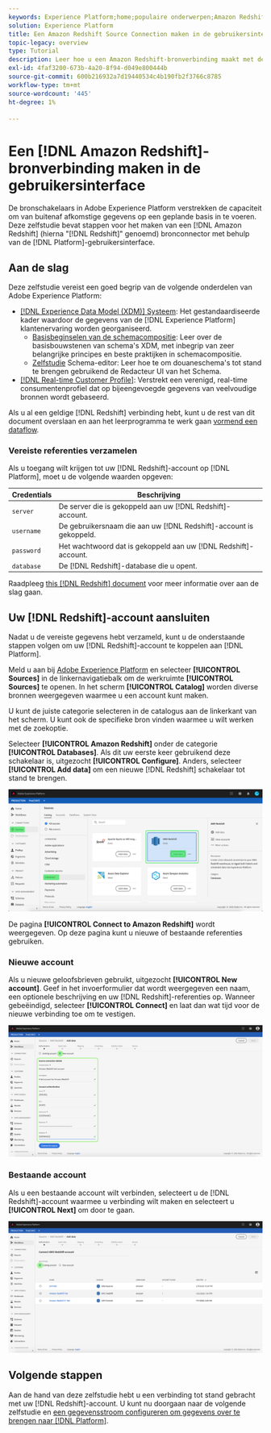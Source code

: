 ```yaml
---
keywords: Experience Platform;home;populaire onderwerpen;Amazon Redshift;amazon redshift;Opnieuw verschuiven;Opnieuw verschuiven
solution: Experience Platform
title: Een Amazon Redshift Source Connection maken in de gebruikersinterface
topic-legacy: overview
type: Tutorial
description: Leer hoe u een Amazon Redshift-bronverbinding maakt met de Adobe Experience Platform-gebruikersinterface.
exl-id: 4faf3200-673b-4a20-8f94-d049e800444b
source-git-commit: 600b216932a7d19440534c4b190fb2f3766c8785
workflow-type: tm+mt
source-wordcount: '445'
ht-degree: 1%

---
```


# Een [!DNL Amazon Redshift]-bronverbinding maken in de gebruikersinterface

De bronschakelaars in Adobe Experience Platform verstrekken de capaciteit om van buitenaf afkomstige gegevens op een geplande basis in te voeren. Deze zelfstudie bevat stappen voor het maken van een [!DNL Amazon Redshift] (hierna &quot;[!DNL Redshift]&quot; genoemd) bronconnector met behulp van de [!DNL Platform]-gebruikersinterface.

## Aan de slag

Deze zelfstudie vereist een goed begrip van de volgende onderdelen van Adobe Experience Platform:

- [[!DNL Experience Data Model (XDM)] Systeem](../../../../../xdm/home.md): Het gestandaardiseerde kader waardoor de gegevens van de  [!DNL Experience Platform] klantenervaring worden georganiseerd.
   - [Basisbeginselen van de schemacompositie](../../../../../xdm/schema/composition.md): Leer over de basisbouwstenen van schema&#39;s XDM, met inbegrip van zeer belangrijke principes en beste praktijken in schemacompositie.
   - [Zelfstudie](../../../../../xdm/tutorials/create-schema-ui.md) Schema-editor: Leer hoe te om douaneschema&#39;s tot stand te brengen gebruikend de Redacteur UI van het Schema.
- [[!DNL Real-time Customer Profile]](../../../../../profile/home.md): Verstrekt een verenigd, real-time consumentenprofiel dat op bijeengevoegde gegevens van veelvoudige bronnen wordt gebaseerd.

Als u al een geldige [!DNL Redshift] verbinding hebt, kunt u de rest van dit document overslaan en aan het leerprogramma te werk gaan [vormend een dataflow](../../dataflow/databases.md).

### Vereiste referenties verzamelen

Als u toegang wilt krijgen tot uw [!DNL Redshift]-account op [!DNL Platform], moet u de volgende waarden opgeven:

| **Credentials** | **Beschrijving** |
| -------------- | --------------- |
| `server` | De server die is gekoppeld aan uw [!DNL Redshift]-account. |
| `username` | De gebruikersnaam die aan uw [!DNL Redshift]-account is gekoppeld. |
| `password` | Het wachtwoord dat is gekoppeld aan uw [!DNL Redshift]-account. |
| `database` | De [!DNL Redshift]-database die u opent. |

Raadpleeg [this [!DNL Redshift] document](https://docs.aws.amazon.com/redshift/latest/gsg/getting-started.html) voor meer informatie over aan de slag gaan.

## Uw [!DNL Redshift]-account aansluiten

Nadat u de vereiste gegevens hebt verzameld, kunt u de onderstaande stappen volgen om uw [!DNL Redshift]-account te koppelen aan [!DNL Platform].

Meld u aan bij [Adobe Experience Platform](https://platform.adobe.com) en selecteer **[!UICONTROL Sources]** in de linkernavigatiebalk om de werkruimte **[!UICONTROL Sources]** te openen. In het scherm **[!UICONTROL Catalog]** worden diverse bronnen weergegeven waarmee u een account kunt maken.

U kunt de juiste categorie selecteren in de catalogus aan de linkerkant van het scherm. U kunt ook de specifieke bron vinden waarmee u wilt werken met de zoekoptie.

Selecteer **[!UICONTROL Amazon Redshift]** onder de categorie **[!UICONTROL Databases]**. Als dit uw eerste keer gebruikend deze schakelaar is, uitgezocht **[!UICONTROL Configure]**. Anders, selecteer **[!UICONTROL Add data]** om een nieuwe [!DNL Redshift] schakelaar tot stand te brengen.

![](../../../../images/tutorials/create/redshift/catalog.png)

De pagina **[!UICONTROL Connect to Amazon Redshift]** wordt weergegeven. Op deze pagina kunt u nieuwe of bestaande referenties gebruiken.

### Nieuwe account

Als u nieuwe geloofsbrieven gebruikt, uitgezocht **[!UICONTROL New account]**. Geef in het invoerformulier dat wordt weergegeven een naam, een optionele beschrijving en uw [!DNL Redshift]-referenties op. Wanneer gebeëindigd, selecteer **[!UICONTROL Connect]** en laat dan wat tijd voor de nieuwe verbinding toe om te vestigen.

![](../../../../images/tutorials/create/redshift/new.png)

### Bestaande account

Als u een bestaande account wilt verbinden, selecteert u de [!DNL Redshift]-account waarmee u verbinding wilt maken en selecteert u **[!UICONTROL Next]** om door te gaan.

![](../../../../images/tutorials/create/redshift/existing.png)

## Volgende stappen

Aan de hand van deze zelfstudie hebt u een verbinding tot stand gebracht met uw [!DNL Redshift]-account. U kunt nu doorgaan naar de volgende zelfstudie en [een gegevensstroom configureren om gegevens over te brengen naar [!DNL Platform]](../../dataflow/databases.md).

